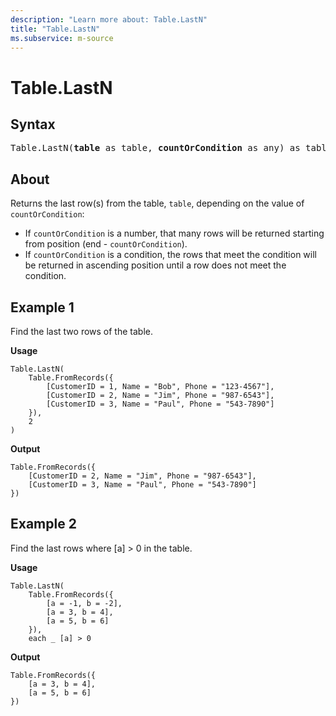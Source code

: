 ```yaml
---
description: "Learn more about: Table.LastN"
title: "Table.LastN"
ms.subservice: m-source
---
```

# Table.LastN

## Syntax

<pre>
Table.LastN(<b>table</b> as table, <b>countOrCondition</b> as any) as table
</pre>
  
## About

Returns the last row(s) from the table, `table`, depending on the value of `countOrCondition`:

* If `countOrCondition` is a number, that many rows will be returned starting from position (end - `countOrCondition`).
* If `countOrCondition` is a condition, the rows that meet the condition will be returned in ascending position until a row does not meet the condition.

## Example 1

Find the last two rows of the table.

**Usage**

```powerquery-m
Table.LastN(
    Table.FromRecords({
        [CustomerID = 1, Name = "Bob", Phone = "123-4567"],
        [CustomerID = 2, Name = "Jim", Phone = "987-6543"],
        [CustomerID = 3, Name = "Paul", Phone = "543-7890"]
    }),
    2
)
```

**Output**

```powerquery-m
Table.FromRecords({
    [CustomerID = 2, Name = "Jim", Phone = "987-6543"],
    [CustomerID = 3, Name = "Paul", Phone = "543-7890"]
})
```

## Example 2

Find the last rows where [a] > 0 in the table.

**Usage**

```powerquery-m
Table.LastN(
    Table.FromRecords({
        [a = -1, b = -2],
        [a = 3, b = 4],
        [a = 5, b = 6]
    }),
    each _ [a] > 0

```

**Output**

```powerquery-m
Table.FromRecords({
    [a = 3, b = 4],
    [a = 5, b = 6]
})
```
